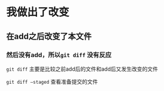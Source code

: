 # 我做出了改变

## 在add之后改变了本文件

### 然后没有add，所以`git diff` 没有反应

`git diff` 主要是比较之前add后的文件和add后又发生改变的文件

`git diff —staged` 查看准备提交的文件

